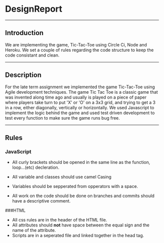 # **DesignReport**

---

## Introduction
We are implementing the game, Tic-Tac-Toe using Circle Ci, Node and Heroku. We set a couple of rules regarding the code structure to keep the code consistant and clean.

---

## Description
For the late term assignment we implemented the game Tic-Tac-Toe using Agile development techniques. The game Tic Tac Toe is a classic game that was invented along time ago and usually is played on a piece of paper where players take turn to put 'X' or 'O' on a 3x3 grid, and trying to get a 3 in a row, either diagonally, vertically or horizontally.
We used Javascript to implement the logic behind the game and used test driven development to test every function to make sure the game runs bug free.

---

## Rules

### JavaScript

* All curly brackets should be opened in the same line as the function, loop...(etc) decleration.
* All variable and classes should use camel Casing

* Variables should be sepperated from opperators with a space.

* All work on the code should be done on branches and commits should have a descriptive comment.


###HTML
* All css rules are in the header of the HTML file.
* All attributes should **not** have space between the equal sign and the name of the attribute.
* Scripts are in a seperated file and linked together in the head tag.


